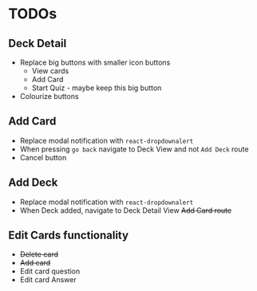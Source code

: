 # TODOs

## Deck Detail

- Replace big buttons with smaller icon buttons
  - View cards
  - Add Card
  - Start Quiz - maybe keep this big button
- Colourize buttons

## Add Card

- Replace modal notification with `react-dropdownalert`
- When pressing `go back` navigate to Deck View and not `Add Deck` route
- Cancel button

## Add Deck

- Replace modal notification with `react-dropdownalert`
- When Deck added, navigate to Deck Detail View ~~Add Card route~~

## Edit Cards functionality

- ~~Delete card~~
- ~~Add card~~
- Edit card question
- Edit card Answer
